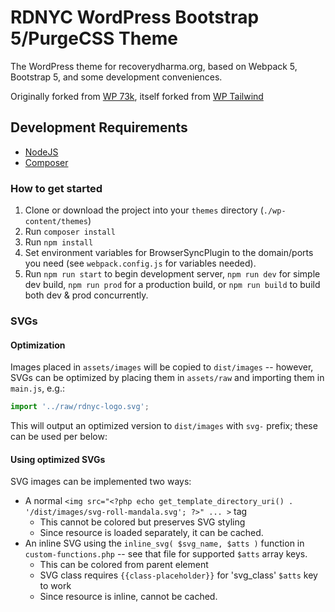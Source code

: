 # RDNYC WordPress Bootstrap 5/PurgeCSS Theme
The WordPress theme for recoverydharma.org, based on Webpack 5, Bootstrap 5, and some development conveniences.

Originally forked from [WP 73k](https://github.com/apiontek/wp-73k/), itself forked from [WP Tailwind](https://github.com/cjkoepke/wp-tailwind)

## Development Requirements
- [NodeJS](https://nodejs.org)
- [Composer](https://getcomposer.org)

### How to get started

1. Clone or download the project into your `themes` directory (`./wp-content/themes`)
2. Run `composer install`
3. Run `npm install` 
4. Set environment variables for BrowserSyncPlugin to the domain/ports you need (see `webpack.config.js` for variables needed).
5. Run `npm run start` to begin development server, `npm run dev` for simple dev build, `npm run prod` for a production build, or `npm run build` to build both dev & prod concurrently.

### SVGs

#### Optimization

Images placed in `assets/images` will be copied to `dist/images` -- however, SVGs can be optimized by placing them in `assets/raw` and importing them in `main.js`, e.g.:

```js
import '../raw/rdnyc-logo.svg';
```
This will output an optimized version to `dist/images` with `svg-` prefix; these can be used per below:

#### Using optimized SVGs

SVG images can be implemented two ways:

- A normal `<img src="<?php echo get_template_directory_uri() . '/dist/images/svg-roll-mandala.svg'; ?>" ... >` tag
  - This cannot be colored but preserves SVG styling
  - Since resource is loaded separately, it can be cached.
- An inline SVG using the `inline_svg( $svg_name, $atts )` function in `custom-functions.php` -- see that file for supported `$atts` array keys.
  - This can be colored from parent element
  - SVG class requires `{{class-placeholder}}` for 'svg_class' `$atts` key to work
  - Since resource is inline, cannot be cached.
